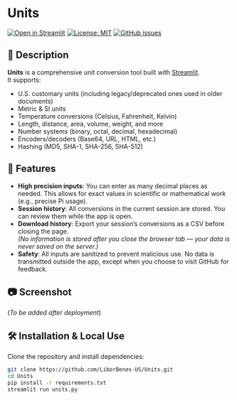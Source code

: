 # Units

[![Open in Streamlit](https://static.streamlit.io/badges/streamlit_badge_black_white.svg)](https://units-liborbenes-us.streamlit.app/)
[![License: MIT](https://img.shields.io/badge/License-MIT-yellow.svg)](LICENSE.txt)
[![GitHub issues](https://img.shields.io/github/issues/LiborBenes-US/Units.svg)](https://github.com/LiborBenes-US/Units/issues)

## 📖 Description
**Units** is a comprehensive unit conversion tool built with [Streamlit](https://streamlit.io/).  
It supports:
- U.S. customary units (including legacy/deprecated ones used in older documents)
- Metric & SI units
- Temperature conversions (Celsius, Fahrenheit, Kelvin)
- Length, distance, area, volume, weight, and more
- Number systems (binary, octal, decimal, hexadecimal)
- Encoders/decoders (Base64, URL, HTML, etc.)
- Hashing (MD5, SHA-1, SHA-256, SHA-512)

## 🚀 Features
- **High precision inputs**: You can enter as many decimal places as needed. This allows for exact values in scientific or mathematical work (e.g., precise Pi usage).
- **Session history**: All conversions in the current session are stored. You can review them while the app is open.
- **Download history**: Export your session’s conversions as a CSV before closing the page.  
  *(No information is stored after you close the browser tab — your data is never saved on the server.)*
- **Safety**: All inputs are sanitized to prevent malicious use. No data is transmitted outside the app, except when you choose to visit GitHub for feedback.

## 📷 Screenshot
(*To be added after deployment*)

## 🛠️ Installation & Local Use
Clone the repository and install dependencies:

```bash
git clone https://github.com/LiborBenes-US/Units.git
cd Units
pip install -r requirements.txt
streamlit run units.py
